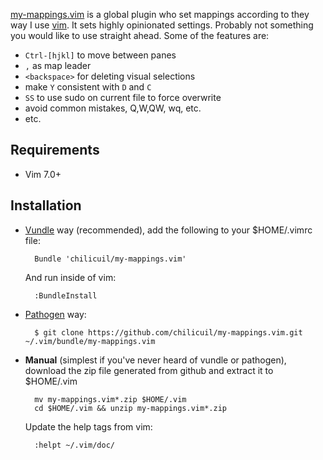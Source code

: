[my-mappings.vim](https://github.com/chilicuil/my-mappings.vim) is a global plugin who set mappings according to they way I use [vim](http://vim.org). It sets highly opinionated settings. Probably not something you would like to use straight ahead. Some of the features are:

- `Ctrl-[hjkl]` to move between panes
- `,` as map leader
- `<backspace>` for deleting visual selections
- make `Y` consistent with `D` and `C`
- `SS` to use sudo on current file to force overwrite
- avoid common mistakes, Q,W,QW, wq, etc.
- etc.

Requirements
------------

* Vim 7.0+

Installation
------------

- [Vundle](https://github.com/gmarik/vundle) way (recommended), add the following to your $HOME/.vimrc file:

        Bundle 'chilicuil/my-mappings.vim'

    And run inside of vim:

        :BundleInstall

- [Pathogen](https://github.com/tpope/vim-pathogen) way:

        $ git clone https://github.com/chilicuil/my-mappings.vim.git ~/.vim/bundle/my-mappings.vim

- **Manual** (simplest if you've never heard of vundle or pathogen), download the zip file generated from github and extract it to $HOME/.vim

        mv my-mappings.vim*.zip $HOME/.vim
        cd $HOME/.vim && unzip my-mappings.vim*.zip

    Update the help tags from vim:

        :helpt ~/.vim/doc/
